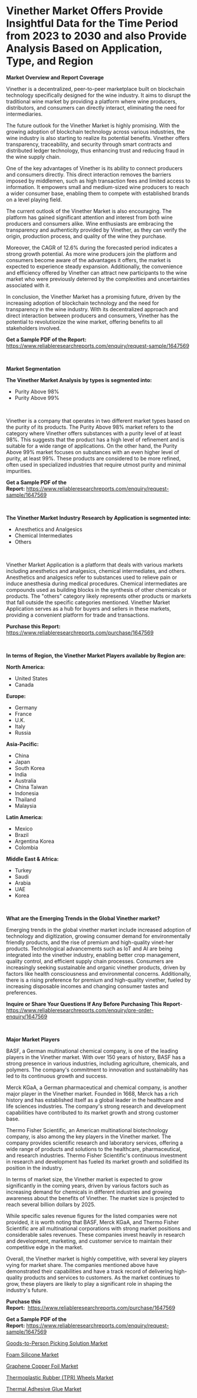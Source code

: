 <p><h1>Vinether Market Offers Provide Insightful Data for the Time Period from 2023 to 2030 and also Provide Analysis Based on Application, Type, and Region</h1></p><p><strong>Market Overview and Report Coverage</strong></p>
<p><p>Vinether is a decentralized, peer-to-peer marketplace built on blockchain technology specifically designed for the wine industry. It aims to disrupt the traditional wine market by providing a platform where wine producers, distributors, and consumers can directly interact, eliminating the need for intermediaries.</p><p>The future outlook for the Vinether Market is highly promising. With the growing adoption of blockchain technology across various industries, the wine industry is also starting to realize its potential benefits. Vinether offers transparency, traceability, and security through smart contracts and distributed ledger technology, thus enhancing trust and reducing fraud in the wine supply chain.</p><p>One of the key advantages of Vinether is its ability to connect producers and consumers directly. This direct interaction removes the barriers imposed by middlemen, such as high transaction fees and limited access to information. It empowers small and medium-sized wine producers to reach a wider consumer base, enabling them to compete with established brands on a level playing field.</p><p>The current outlook of the Vinether Market is also encouraging. The platform has gained significant attention and interest from both wine producers and consumers alike. Wine enthusiasts are embracing the transparency and authenticity provided by Vinether, as they can verify the origin, production process, and quality of the wine they purchase.</p><p>Moreover, the CAGR of 12.6% during the forecasted period indicates a strong growth potential. As more wine producers join the platform and consumers become aware of the advantages it offers, the market is expected to experience steady expansion. Additionally, the convenience and efficiency offered by Vinether can attract new participants to the wine market who were previously deterred by the complexities and uncertainties associated with it.</p><p>In conclusion, the Vinether Market has a promising future, driven by the increasing adoption of blockchain technology and the need for transparency in the wine industry. With its decentralized approach and direct interaction between producers and consumers, Vinether has the potential to revolutionize the wine market, offering benefits to all stakeholders involved.</p></p>
<p><strong>Get a Sample PDF of the Report:</strong> <a href="https://www.reliableresearchreports.com/enquiry/request-sample/1647569">https://www.reliableresearchreports.com/enquiry/request-sample/1647569</a></p>
<p>&nbsp;</p>
<p><strong>Market Segmentation</strong></p>
<p><strong>The Vinether Market Analysis by types is segmented into:</strong></p>
<p><ul><li>Purity Above 98%</li><li>Purity Above 99%</li></ul></p>
<p>&nbsp;</p>
<p><p>Vinether is a company that operates in two different market types based on the purity of its products. The Purity Above 98% market refers to the category where Vinether offers substances with a purity level of at least 98%. This suggests that the product has a high level of refinement and is suitable for a wide range of applications. On the other hand, the Purity Above 99% market focuses on substances with an even higher level of purity, at least 99%. These products are considered to be more refined, often used in specialized industries that require utmost purity and minimal impurities.</p></p>
<p><strong>Get a Sample PDF of the Report:</strong>&nbsp;<a href="https://www.reliableresearchreports.com/enquiry/request-sample/1647569">https://www.reliableresearchreports.com/enquiry/request-sample/1647569</a></p>
<p>&nbsp;</p>
<p><strong>The Vinether Market Industry Research by Application is segmented into:</strong></p>
<p><ul><li>Anesthetics and Analgesics</li><li>Chemical Intermediates</li><li>Others</li></ul></p>
<p>&nbsp;</p>
<p><p>Vinether Market Application is a platform that deals with various markets including anesthetics and analgesics, chemical intermediates, and others. Anesthetics and analgesics refer to substances used to relieve pain or induce anesthesia during medical procedures. Chemical intermediates are compounds used as building blocks in the synthesis of other chemicals or products. The "others" category likely represents other products or markets that fall outside the specific categories mentioned. Vinether Market Application serves as a hub for buyers and sellers in these markets, providing a convenient platform for trade and transactions.</p></p>
<p><strong>Purchase this Report:</strong>&nbsp; <a href="https://www.reliableresearchreports.com/purchase/1647569">https://www.reliableresearchreports.com/purchase/1647569</a></p>
<p>&nbsp;</p>
<p><strong>In terms of Region, the Vinether Market Players available by Region are:</strong></p>
<p>
    <p> <strong> North America: </strong>
        <ul>
            <li>United States</li>
            <li>Canada</li>
        </ul>
        </p> 
    <p> <strong> Europe: </strong>
        <ul>
            <li>Germany</li>
            <li>France</li>
            <li>U.K.</li>
            <li>Italy</li>
            <li>Russia</li>
        </ul>
        </p> 
    <p> <strong> Asia-Pacific: </strong>
        <ul>
            <li>China</li>
            <li>Japan</li>
            <li>South Korea</li>
            <li>India</li>
            <li>Australia</li>
            <li>China Taiwan</li>
            <li>Indonesia</li>
            <li>Thailand</li>
            <li>Malaysia</li>
        </ul>
        </p> 
    <p> <strong> Latin America: </strong>
        <ul>
            <li>Mexico</li>
            <li>Brazil</li>
            <li>Argentina Korea</li>
            <li>Colombia</li>
        </ul>
        </p> 
    <p> <strong> Middle East & Africa: </strong>
        <ul>
            <li>Turkey</li>
            <li>Saudi</li>
            <li>Arabia</li>
            <li>UAE</li>
            <li>Korea</li>
        </ul>
    </p>
    </p>
<p>&nbsp;</p>
<p><strong>What are the Emerging Trends in the Global Vinether market?</strong></p>
<p><p>Emerging trends in the global vinether market include increased adoption of technology and digitization, growing consumer demand for environmentally friendly products, and the rise of premium and high-quality vinet-her products. Technological advancements such as IoT and AI are being integrated into the vinether industry, enabling better crop management, quality control, and efficient supply chain processes. Consumers are increasingly seeking sustainable and organic vinether products, driven by factors like health consciousness and environmental concerns. Additionally, there is a rising preference for premium and high-quality vinether, fueled by increasing disposable incomes and changing consumer tastes and preferences.</p></p>
<p><strong>Inquire or Share Your Questions If Any Before Purchasing This Report</strong>- <a href="https://www.reliableresearchreports.com/enquiry/pre-order-enquiry/1647569">https://www.reliableresearchreports.com/enquiry/pre-order-enquiry/1647569</a></p>
<p>&nbsp;</p>
<p><strong>Major Market Players</strong></p>
<p><p>BASF, a German multinational chemical company, is one of the leading players in the Vinether market. With over 150 years of history, BASF has a strong presence in various industries, including agriculture, chemicals, and polymers. The company's commitment to innovation and sustainability has led to its continuous growth and success.</p><p>Merck KGaA, a German pharmaceutical and chemical company, is another major player in the Vinether market. Founded in 1668, Merck has a rich history and has established itself as a global leader in the healthcare and life sciences industries. The company's strong research and development capabilities have contributed to its market growth and strong customer base.</p><p>Thermo Fisher Scientific, an American multinational biotechnology company, is also among the key players in the Vinether market. The company provides scientific research and laboratory services, offering a wide range of products and solutions to the healthcare, pharmaceutical, and research industries. Thermo Fisher Scientific's continuous investment in research and development has fueled its market growth and solidified its position in the industry.</p><p>In terms of market size, the Vinether market is expected to grow significantly in the coming years, driven by various factors such as increasing demand for chemicals in different industries and growing awareness about the benefits of Vinether. The market size is projected to reach several billion dollars by 2025.</p><p>While specific sales revenue figures for the listed companies were not provided, it is worth noting that BASF, Merck KGaA, and Thermo Fisher Scientific are all multinational corporations with strong market positions and considerable sales revenues. These companies invest heavily in research and development, marketing, and customer service to maintain their competitive edge in the market.</p><p>Overall, the Vinether market is highly competitive, with several key players vying for market share. The companies mentioned above have demonstrated their capabilities and have a track record of delivering high-quality products and services to customers. As the market continues to grow, these players are likely to play a significant role in shaping the industry's future.</p></p>
<p><strong>Purchase this Report:</strong>&nbsp;&nbsp;<a href="https://www.reliableresearchreports.com/purchase/1647569">https://www.reliableresearchreports.com/purchase/1647569</a></p>
<p></p>
<p><strong>Get a Sample PDF of the Report:</strong>&nbsp;<a href="https://www.reliableresearchreports.com/enquiry/request-sample/1647569">https://www.reliableresearchreports.com/enquiry/request-sample/1647569</a></p>
<p><p><a href="https://github.com/vimar16th/Market-Research-Report-List-1/blob/main/goods-to-person-picking-solution-market.md">Goods-to-Person Picking Solution Market</a></p><p><a href="https://medium.com/@reportprime03/foam-silicone-market-analysis-and-sze-forecasted-for-period-from-2023-to-2030-fb7a983aa188">Foam Silicone Market</a></p><p><a href="https://medium.com/@reportprime01/graphene-copper-foil-market-insight-market-trends-growth-forecasted-from-2023-to-2030-a3881c79d4c9">Graphene Copper Foil Market</a></p><p><a href="https://github.com/luckyshygirl/Market-Research-Report-List-1/blob/main/thermoplastic-rubber-tpr-wheels-market.md">Thermoplastic Rubber (TPR) Wheels Market</a></p><p><a href="https://medium.com/@ridhantakke90/thermal-adhesive-glue-market-share-evolution-and-market-growth-trends-2023-2030-b9af1ed6c576">Thermal Adhesive Glue Market</a></p></p>
